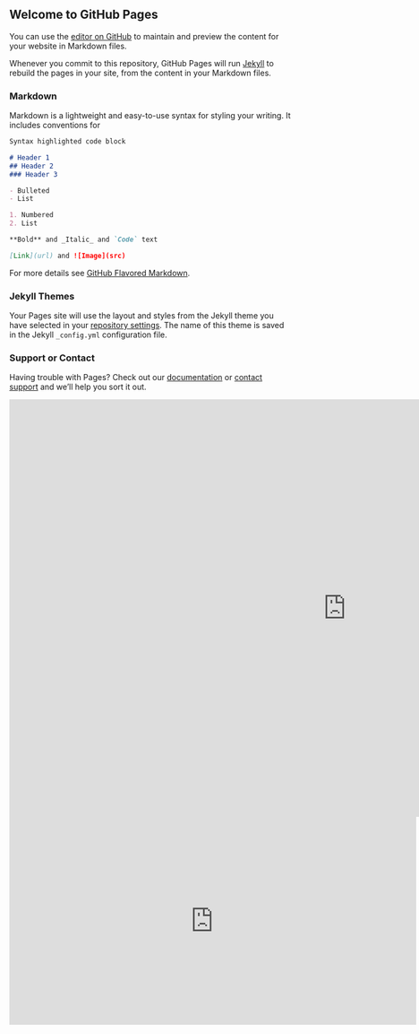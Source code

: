 ## Welcome to GitHub Pages

You can use the [editor on GitHub](https://github.com/zF-9/LiveDashboardv1.0/edit/gh-pages/index.md) to maintain and preview the content for your website in Markdown files.

Whenever you commit to this repository, GitHub Pages will run [Jekyll](https://jekyllrb.com/) to rebuild the pages in your site, from the content in your Markdown files.

### Markdown

Markdown is a lightweight and easy-to-use syntax for styling your writing. It includes conventions for

```markdown
Syntax highlighted code block

# Header 1
## Header 2
### Header 3

- Bulleted
- List

1. Numbered
2. List

**Bold** and _Italic_ and `Code` text

[Link](url) and ![Image](src)
```

For more details see [GitHub Flavored Markdown](https://guides.github.com/features/mastering-markdown/).

### Jekyll Themes

Your Pages site will use the layout and styles from the Jekyll theme you have selected in your [repository settings](https://github.com/zF-9/LiveDashboardv1.0/settings/pages). The name of this theme is saved in the Jekyll `_config.yml` configuration file.

### Support or Contact

Having trouble with Pages? Check out our [documentation](https://docs.github.com/categories/github-pages-basics/) or [contact support](https://support.github.com/contact) and we’ll help you sort it out.

<iframe width="1202" height="745" seamless frameborder="0" scrolling="no" src="https://docs.google.com/spreadsheets/d/e/2PACX-1vScj8jXkOx8Z947HtpIum5BN6xc85gCR5_yhc-lhNuD9zXhhkcMyoPUXKxebU4iCqlqFE8VD1eMeoCZ/pubchart?oid=132838549&amp;format=interactive"></iframe>

<iframe width="727" height="371" seamless frameborder="0" scrolling="no" src="https://docs.google.com/spreadsheets/d/e/2PACX-1vScj8jXkOx8Z947HtpIum5BN6xc85gCR5_yhc-lhNuD9zXhhkcMyoPUXKxebU4iCqlqFE8VD1eMeoCZ/pubchart?oid=127148230&amp;format=interactive"></iframe>
